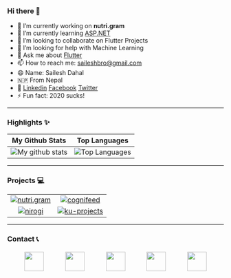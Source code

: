 ### Hi there 👋

- 🔭 I’m currently working on **nutri.gram**
- 🌱 I’m currently learning [ASP.NET](https://dotnet.microsoft.com/apps/aspnet)
- 👯 I’m looking to collaborate on Flutter Projects
- 🤔 I’m looking for help with Machine Learning
- 💬 Ask me about [Flutter](https://flutter.dev)
- 📫 How to reach me: [saileshbro@gmail.com](mailto:saileshbro@gmail.com)
- 😄 Name: Sailesh Dahal
- 🇳🇵 From Nepal
- 📨 [Linkedin](https://www.linkedin.com/in/saileshbro/) [Facebook](https:///facebook.com/saileshbro) [Twitter](https://twitter.com/sail_sail30)
- ⚡ Fun fact: 2020 sucks!

---

### Highlights ✨

|                                                 My Github Stats                                                 |                                                      Top Languages                                                      |
| :-------------------------------------------------------------------------------------------------------------: | :---------------------------------------------------------------------------------------------------------------------: |
| ![My github stats](https://github-readme-stats.vercel.app/api?username=saileshbro&show_icons=true&theme=cobalt) | ![Top Languages](https://github-readme-stats.vercel.app/api/top-langs/?username=saileshbro&layout=compact&theme=cobalt) |

---

### Projects 💻

|                                                                                                                                                                                 |                                                                                                                                                                                |
| :-----------------------------------------------------------------------------------------------------------------------------------------------------------------------------: | :----------------------------------------------------------------------------------------------------------------------------------------------------------------------------: |
| [![nutri.gram](https://github-readme-stats.vercel.app/api/pin/?username=saileshbro&repo=nutri.gram&cache_seconds=86400&theme=cobalt)](https://github.com/saileshbro/nutri.gram) |  [![cognifeed](https://github-readme-stats.vercel.app/api/pin/?username=saileshbro&repo=cognifeed&cache_seconds=86400&theme=cobalt)](https://github.com/saileshbro/cognifeed)  |
|       [![nirogi](https://github-readme-stats.vercel.app/api/pin/?username=saileshbro&repo=nirogi&cache_seconds=86400&theme=cobalt)](https://github.com/saileshbro/nirogi)       | [![ku-projects](https://github-readme-stats.vercel.app/api/pin/?username=kucc1997&repo=ku-projects&cache_seconds=86400&theme=cobalt)](https://github.com/kucc1997/ku-projects) |

---

### Contact 📞

<p style="display:flex;justify-content:space-between;margin:20px 40px;">
  <a target= "_blank" href="https://github.com/saileshbro" alt="GitHub"><img height='45' src="https://sailesh.is-a.dev/icons/github.png"></a>
  <a target= "_blank" href="https://www.facebook.com/saileshbro/" alt="Facebook"><img height='45' src="https://sailesh.is-a.dev/icons/facebook.png"></a>
  <a target= "_blank" href="https://twitter.com/sail_sail30" alt="Twitter"><img height='45' src="https://sailesh.is-a.dev/icons/twitter.png"></a>
  <a target= "_blank" href="https://www.linkedin.com/in/saileshbro/" alt="Linkedin"><img height='45' src="https://sailesh.is-a.dev/icons/linkedin.png"></a>
  <a target= "_blank" href="https://www.instagram.com/sail_sail30" alt="Instagram"><img height='45' src="https://sailesh.is-a.dev/icons/instagram.png"></a>
</p>
